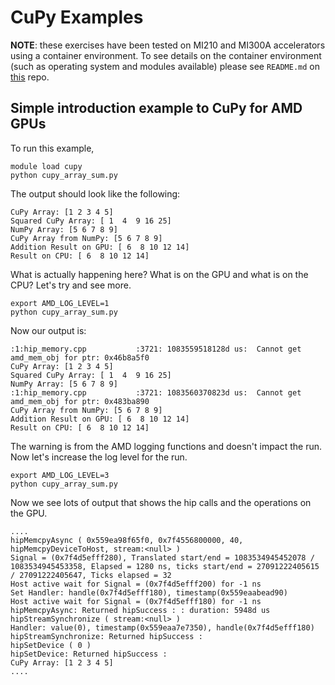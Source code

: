 # CuPy Examples

**NOTE**: these exercises have been tested on MI210 and MI300A accelerators using a container environment.
To see details on the container environment (such as operating system and modules available) please see `README.md` on [this](https://github.com/amd/HPCTrainingDock) repo.

## Simple introduction example to CuPy for AMD GPUs

To run this example, 

```
module load cupy
python cupy_array_sum.py
```

The output should look like the following:

```
CuPy Array: [1 2 3 4 5]
Squared CuPy Array: [ 1  4  9 16 25]
NumPy Array: [5 6 7 8 9]
CuPy Array from NumPy: [5 6 7 8 9]
Addition Result on GPU: [ 6  8 10 12 14]
Result on CPU: [ 6  8 10 12 14]
```

What is actually happening here? What is on the GPU and what is on the CPU?
Let's try and see more.

```
export AMD_LOG_LEVEL=1
python cupy_array_sum.py
```

Now our output is:

```
:1:hip_memory.cpp           :3721: 1083559518128d us:  Cannot get amd_mem_obj for ptr: 0x46b8a5f0
CuPy Array: [1 2 3 4 5]
Squared CuPy Array: [ 1  4  9 16 25]
NumPy Array: [5 6 7 8 9]
:1:hip_memory.cpp           :3721: 1083560370823d us:  Cannot get amd_mem_obj for ptr: 0x483ba890
CuPy Array from NumPy: [5 6 7 8 9]
Addition Result on GPU: [ 6  8 10 12 14]
Result on CPU: [ 6  8 10 12 14]
```

The warning is from the AMD logging functions and doesn't impact the run. Now let's increase the log level for the run.

```
export AMD_LOG_LEVEL=3
python cupy_array_sum.py
```

Now we see lots of output that shows the hip calls and the operations on the GPU.

```
....
hipMemcpyAsync ( 0x559ea98f65f0, 0x7f4556800000, 40, hipMemcpyDeviceToHost, stream:<null> )
Signal = (0x7f4d5efff280), Translated start/end = 1083534945452078 / 1083534945453358, Elapsed = 1280 ns, ticks start/end = 27091222405615 / 27091222405647, Ticks elapsed = 32
Host active wait for Signal = (0x7f4d5efff200) for -1 ns
Set Handler: handle(0x7f4d5efff180), timestamp(0x559eaabead90)
Host active wait for Signal = (0x7f4d5efff180) for -1 ns
hipMemcpyAsync: Returned hipSuccess : : duration: 5948d us
hipStreamSynchronize ( stream:<null> )
Handler: value(0), timestamp(0x559eaa7e7350), handle(0x7f4d5efff180)
hipStreamSynchronize: Returned hipSuccess :
hipSetDevice ( 0 )
hipSetDevice: Returned hipSuccess :
CuPy Array: [1 2 3 4 5]
....
```
